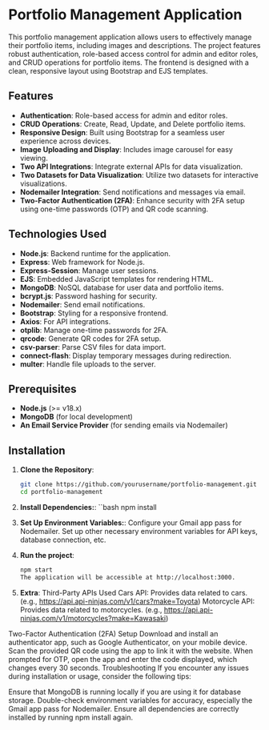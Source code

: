 # Portfolio Management Application

This portfolio management application allows users to effectively manage their portfolio items, including images and descriptions. The project features robust authentication, role-based access control for admin and editor roles, and CRUD operations for portfolio items. The frontend is designed with a clean, responsive layout using Bootstrap and EJS templates.

## Features
- **Authentication**: Role-based access for admin and editor roles.
- **CRUD Operations**: Create, Read, Update, and Delete portfolio items.
- **Responsive Design**: Built using Bootstrap for a seamless user experience across devices.
- **Image Uploading and Display**: Includes image carousel for easy viewing.
- **Two API Integrations**: Integrate external APIs for data visualization.
- **Two Datasets for Data Visualization**: Utilize two datasets for interactive visualizations.
- **Nodemailer Integration**: Send notifications and messages via email.
- **Two-Factor Authentication (2FA)**: Enhance security with 2FA setup using one-time passwords (OTP) and QR code scanning.

## Technologies Used
- **Node.js**: Backend runtime for the application.
- **Express**: Web framework for Node.js.
- **Express-Session**: Manage user sessions.
- **EJS**: Embedded JavaScript templates for rendering HTML.
- **MongoDB**: NoSQL database for user data and portfolio items.
- **bcrypt.js**: Password hashing for security.
- **Nodemailer**: Send email notifications.
- **Bootstrap**: Styling for a responsive frontend.
- **Axios**: For API integrations.
- **otplib**: Manage one-time passwords for 2FA.
- **qrcode**: Generate QR codes for 2FA setup.
- **csv-parser**: Parse CSV files for data import.
- **connect-flash**: Display temporary messages during redirection.
- **multer**: Handle file uploads to the server.

## Prerequisites
- **Node.js** (>= v18.x)
- **MongoDB** (for local development)
- **An Email Service Provider** (for sending emails via Nodemailer)

## Installation

1. **Clone the Repository**:

   ```bash
   git clone https://github.com/yourusername/portfolio-management.git
   cd portfolio-management
2. **Install Dependencies:**:
    ``bash
    npm install

3. **Set Up Environment Variables:**:
Configure your Gmail app pass for Nodemailer.
Set up other necessary environment variables for API keys, database connection, etc.

4. **Run the project**: 
   ```bash
   npm start
   The application will be accessible at http://localhost:3000.

5. **Extra**: 
Third-Party APIs Used
Cars API: Provides data related to cars. (e.g., https://api.api-ninjas.com/v1/cars?make=Toyota)
Motorcycle API: Provides data related to motorcycles. (e.g., https://api.api-ninjas.com/v1/motorcycles?make=Kawasaki)

Two-Factor Authentication (2FA) Setup
Download and install an authenticator app, such as Google Authenticator, on your mobile device.
Scan the provided QR code using the app to link it with the website.
When prompted for OTP, open the app and enter the code displayed, which changes every 30 seconds.
Troubleshooting
If you encounter any issues during installation or usage, consider the following tips:

Ensure that MongoDB is running locally if you are using it for database storage.
Double-check environment variables for accuracy, especially the Gmail app pass for Nodemailer.
Ensure all dependencies are correctly installed by running npm install again.